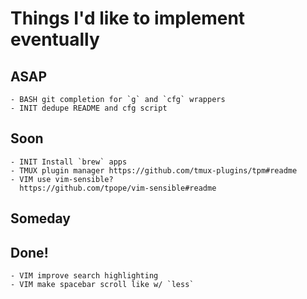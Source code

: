 # Things I'd like to implement eventually

## ASAP

    - BASH git completion for `g` and `cfg` wrappers
    - INIT dedupe README and cfg script

## Soon

    - INIT Install `brew` apps
    - TMUX plugin manager https://github.com/tmux-plugins/tpm#readme
    - VIM use vim-sensible?
      https://github.com/tpope/vim-sensible#readme

## Someday


## Done!

    - VIM improve search highlighting
    - VIM make spacebar scroll like w/ `less`

